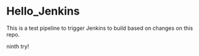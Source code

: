 # Hello_Jenkins
This is a test pipeline to trigger Jenkins to build based on changes on this repo. 

ninth try!